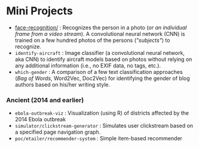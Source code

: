 # Mini Projects

- [face-recognition/](mini-projects/face-recognition/) : Recognizes the person in a photo (*or an individual frame from a video stream*). A convolutional neural network (CNN) is trained on a few hundred photos of the persons (*"subjects"*) to recognize.
- `identify-aircraft` : Image classifier (a convolutional neural network, aka CNN) to identify aircraft models based on photos without relying on any additional information (i.e., no EXIF data, no tags, etc.).
- `which-gender` : A comparison of a few text classification approaches (*Bag of Words*, Word2Vec, Doc2Vec) for identifying the gender of blog authors based on his/her writing style.

### Ancient (2014 and earlier)

- `ebola-outbreak-viz` : Visualization (using R) of districts affected by the 2014 Ebola outbreak
- `simulator/clickstream-generator` : Simulates user clickstream based on a specified page navigation graph.
- `poc/etailer/recommender-system` : Simple item-based recommender
